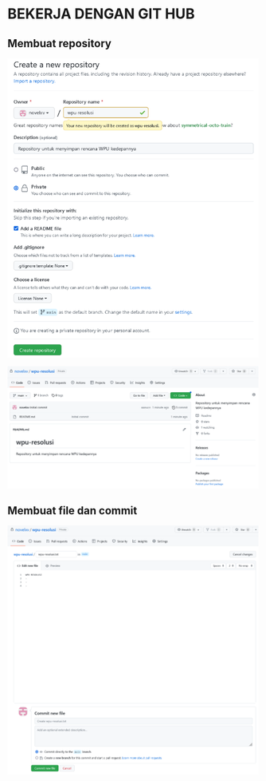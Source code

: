 # BEKERJA DENGAN GIT HUB

## Membuat repository

![create a new repository](create.png)

![tampilan repo](repo.png)

## Membuat file dan commit

![create new file](newfile.png)